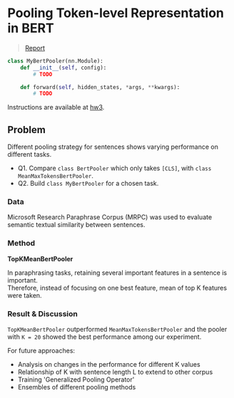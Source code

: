 # Pooling Token-level Representation in BERT

> [Report](https://github.com/colorsquare/ml-for-nlp/blob/main/Task%203:%20Pooling%20in%20BERT/docs/report.pdf)

```python
class MyBertPooler(nn.Module):
    def __init__(self, config):
        # TODO

    def forward(self, hidden_states, *args, **kwargs):
        # TODO
```

Instructions are available at [hw3](https://github.com/uilab-kaist/cs475-mlnlp-fall-2022-hw/blob/main/hw3/report/report.pdf).

## Problem

Different pooling strategy for sentences shows varying performance on different tasks.

- Q1. Compare `class BertPooler` which only takes `[CLS]`, with `class MeanMaxTokensBertPooler`.
- Q2. Build `class MyBertPooler` for a chosen task.

### Data

Microsoft Research Paraphrase Corpus (MRPC) was used to evaluate semantic textual similarity between sentences.

### Method

**TopKMeanBertPooler**

In paraphrasing tasks, retaining several important features in a sentence is important.  
Therefore, instead of focusing on one best feature, mean of top K features were taken.

### Result & Discussion

`TopKMeanBertPooler` outperformed `MeanMaxTokensBertPooler` and the pooler with `K = 20` showed the best performance among our experiment.

For future approaches:
- Analysis on changes in the performance for different K values
- Relationship of K with sentence length L to extend to other corpus
- Training 'Generalized Pooling Operator'
- Ensembles of different pooling methods
